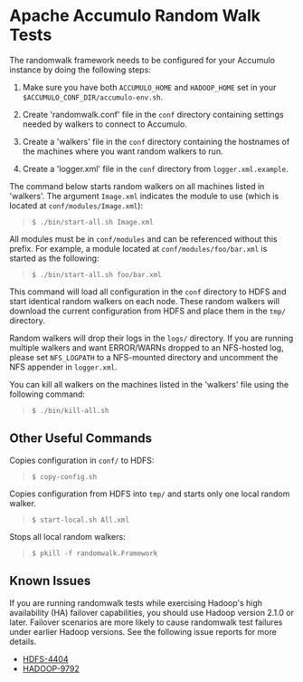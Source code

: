 <!--
Licensed to the Apache Software Foundation (ASF) under one or more
contributor license agreements.  See the NOTICE file distributed with
this work for additional information regarding copyright ownership.
The ASF licenses this file to You under the Apache License, Version 2.0
(the "License"); you may not use this file except in compliance with
the License.  You may obtain a copy of the License at 
 
    http://www.apache.org/licenses/LICENSE-2.0
 
Unless required by applicable law or agreed to in writing, software
distributed under the License is distributed on an "AS IS" BASIS,
WITHOUT WARRANTIES OR CONDITIONS OF ANY KIND, either express or implied.
See the License for the specific language governing permissions and
limitations under the License.
-->

Apache Accumulo Random Walk Tests
=================================

The randomwalk framework needs to be configured for your Accumulo instance by
doing the following steps:

1.  Make sure you have both `ACCUMULO_HOME` and `HADOOP_HOME` set in your
    `$ACCUMULO_CONF_DIR/accumulo-env.sh`.

2.  Create 'randomwalk.conf' file in the `conf` directory containing settings
    needed by walkers to connect to Accumulo.

3.  Create a 'walkers' file in the `conf` directory containing the hostnames of
    the machines where you want random walkers to run.

3.  Create a 'logger.xml' file in the `conf` directory from `logger.xml.example`.

The command below starts random walkers on all machines listed in 'walkers'.
The argument `Image.xml` indicates the module to use (which is located at
`conf/modules/Image.xml`):

> `$ ./bin/start-all.sh Image.xml`

All modules must be in `conf/modules` and can be referenced without this prefix.
For example, a module located at `conf/modules/foo/bar.xml` is started as
the following:

> `$ ./bin/start-all.sh foo/bar.xml`

This command will load all configuration in the `conf` directory to HDFS and
start identical random walkers on each node.  These random walkers will
download the current configuration from HDFS and place them in the `tmp/`
directory.

Random walkers will drop their logs in the `logs/` directory.  If you are running
multiple walkers and want ERROR/WARNs dropped to an NFS-hosted log, please set
`NFS_LOGPATH` to a NFS-mounted directory and uncomment the NFS appender in `logger.xml`.

You can kill all walkers on the machines listed in the 'walkers' file using
the following command:

> `$ ./bin/kill-all.sh`

Other Useful Commands
---------------------

Copies configuration in `conf/` to HDFS:

> `$ copy-config.sh`

Copies configuration from HDFS into `tmp/` and starts only one local random walker.

> `$ start-local.sh All.xml`

Stops all local random walkers:

> `$ pkill -f randomwalk.Framework`

Known Issues
------------

If you are running randomwalk tests while exercising Hadoop's high availability
(HA) failover capabilities, you should use Hadoop version 2.1.0 or later.
Failover scenarios are more likely to cause randomwalk test failures under
earlier Hadoop versions. See the following issue reports for more details.

* [HDFS-4404](https://issues.apache.org/jira/browse/HDFS-4404)
* [HADOOP-9792](https://issues.apache.org/jira/browse/HADOOP-9792)

